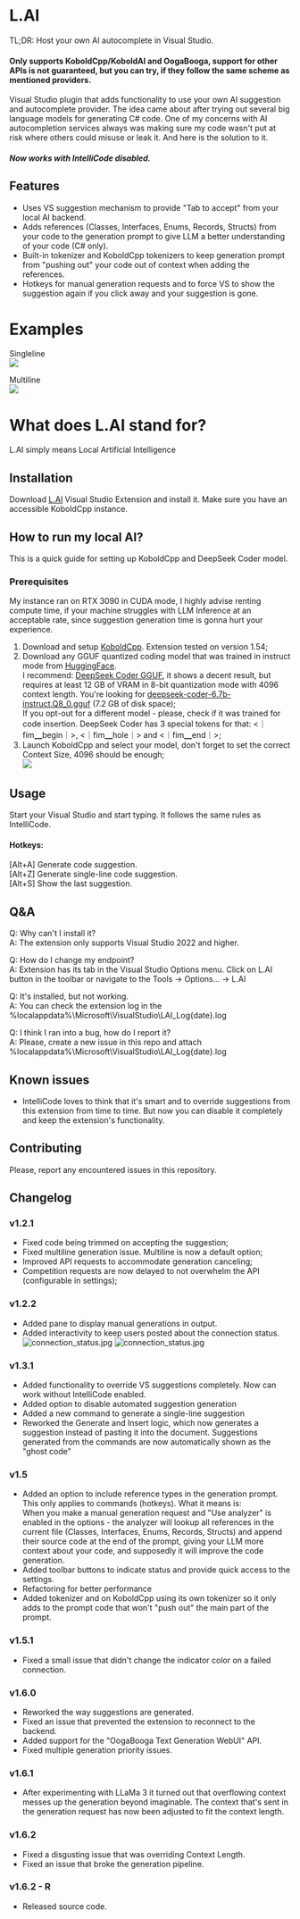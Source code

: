 # L.AI

TL;DR: Host your own AI autocomplete in Visual Studio. 
#### Only supports KoboldCpp/KoboldAI and OogaBooga, support for other APIs is not guaranteed, but you can try, if they follow the same scheme as mentioned providers.

Visual Studio plugin that adds functionality to use your own AI suggestion and autocomplete provider.
The idea came about after trying out several big language models for generating C# code. One of my concerns with AI autocompletion services always was making sure my code wasn't put at risk where others could misuse or leak it. And here is the solution to it.

##### Now works with IntelliCode disabled.

## Features
- Uses VS suggestion mechanism to provide "Tab to accept" from your local AI backend.
- Adds references (Classes, Interfaces, Enums, Records, Structs) from your code to the generation prompt to give LLM a better understanding of your code (C# only).
- Built-in tokenizer and KoboldCpp tokenizers to keep generation prompt from "pushing out" your code out of context when adding the references.
- Hotkeys for manual generation requests and to force VS to show the suggestion again if you click away and your suggestion is gone.

# Examples

Singleline\
![](https://github.com/cntseesharp/L.AI/blob/main/images/generation_example_1.jpg?raw=true)

Multiline\
![](https://github.com/cntseesharp/L.AI/blob/main/images/generation_example_2.jpg?raw=true)

# What does L.AI stand for?
L.AI simply means Local Artificial Intelligence

## Installation
Download [L.AI](https://marketplace.visualstudio.com/items?itemName=cntseesharp.LAIv1) Visual Studio Extension and install it. Make sure you have an accessible KoboldCpp instance.

## How to run my local AI?

This is a quick guide for setting up KoboldCpp and DeepSeek Coder model.

### Prerequisites
My instance ran on RTX 3090 in CUDA mode, I highly advise renting compute time, if your machine struggles with LLM Inference at an acceptable rate, since suggestion generation time is gonna hurt your experience.

1. Download and setup [KoboldCpp](https://github.com/LostRuins/koboldcpp). Extension tested on version 1.54;
2. Download any GGUF quantized coding model that was trained in instruct mode from [HuggingFace](https://huggingface.co/).\
I recommend: [DeepSeek Coder GGUF](https://huggingface.co/deepseek-ai/deepseek-coder-6.7b-instruct), it shows a decent result, but requires at least 12 GB of VRAM in 8-bit quantization mode with 4096 context length. You're looking for [deepseek-coder-6.7b-instruct.Q8_0.gguf](https://huggingface.co/TheBloke/deepseek-coder-6.7B-instruct-GGUF/resolve/main/deepseek-coder-6.7b-instruct.Q8_0.gguf?download=true) (7.2 GB of disk space);\
If you opt-out for a different model - please, check if it was trained for code insertion. DeepSeek Coder has 3 special tokens for that: <｜fim▁begin｜>, <｜fim▁hole｜> and <｜fim▁end｜>;
3. Launch KoboldCpp and select your model, don't forget to set the correct Context Size, 4096 should be enough;\
![](https://github.com/cntseesharp/L.AI/blob/main/images/kobold_example.jpg?raw=true)


## Usage
Start your Visual Studio and start typing. It follows the same rules as IntelliCode.
#### Hotkeys:
[Alt+A] Generate code suggestion.\
[Alt+Z] Generate single-line code suggestion.\
[Alt+S] Show the last suggestion.

## Q&A
Q: Why can't I install it?\
A: The extension only supports Visual Studio 2022 and higher.

Q: How do I change my endpoint?\
A: Extension has its tab in the Visual Studio Options menu. Click on L.AI button in the toolbar or navigate to the Tools -> Options... -> L.AI

Q: It's installed, but not working.\
A: You can check the extension log in the %localappdata%\Microsoft\VisualStudio\LAI_Log{date}.log

Q: I think I ran into a bug, how do I report it?\
A: Please, create a new issue in this repo and attach %localappdata%\Microsoft\VisualStudio\LAI_Log{date}.log

## Known issues
- IntelliCode loves to think that it's smart and to override suggestions from this extension from time to time. But now you can disable it completely and keep the extension's functionality.

## Contributing
Please, report any encountered issues in this repository.

## Changelog
### v1.2.1
- Fixed code being trimmed on accepting the suggestion;
- Fixed multiline generation issue. Multiline is now a default option;
- Improved API requests to accommodate generation canceling;
- Competition requests are now delayed to not overwhelm the API (configurable in settings);

### v1.2.2
- Added pane to display manual generations in output.
- Added interactivity to keep users posted about the connection status.\
![connection_status.jpg](https://github.com/cntseesharp/L.AI/blob/main/images/connection_status.jpg?raw=true)
![connection_status.jpg](https://github.com/cntseesharp/L.AI/blob/main/images/output_pane.jpg?raw=true)

### v1.3.1
- Added functionality to override VS suggestions completely. Now can work without IntelliCode enabled.
- Added option to disable automated suggestion generation
- Added a new command to generate a single-line suggestion
- Reworked the Generate and Insert logic, which now generates a suggestion instead of pasting it into the document. Suggestions generated from the commands are now automatically shown as the "ghost code"

### v1.5
- Added an option to include reference types in the generation prompt. This only applies to commands (hotkeys).
What it means is:\
When you make a manual generation request and "Use analyzer" is enabled in the options - the analyzer will lookup all references in the current file (Classes, Interfaces, Enums, Records, Structs) and append their source code at the end of the prompt, giving your LLM more context about your code, and supposedly it will improve the code generation.
- Added toolbar buttons to indicate status and provide quick access to the settings.
- Refactoring for better performance
- Added tokenizer and on KoboldCpp using its own tokenizer so it only adds to the prompt code that won't "push out" the main part of the prompt.

### v1.5.1
- Fixed a small issue that didn't change the indicator color on a failed connection.

### v1.6.0
- Reworked the way suggestions are generated.
- Fixed an issue that prevented the extension to reconnect to the backend.
- Added support for the "OogaBooga Text Generation WebUI" API.
- Fixed multiple generation priority issues.

### v1.6.1
- After experimenting with LLaMa 3 it turned out that overflowing context messes up the generation beyond imaginable. The context that's sent in the generation request has now been adjusted to fit the context length.

### v1.6.2
- Fixed a disgusting issue that was overriding Context Length.
- Fixed an issue that broke the generation pipeline.

### v1.6.2 - R
- Released source code.